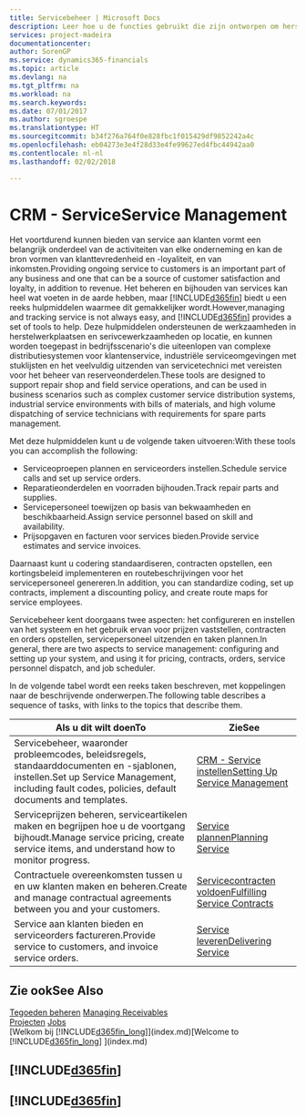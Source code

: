 ```yaml
---
title: Servicebeheer | Microsoft Docs
description: Leer hoe u de functies gebruikt die zijn ontworpen om herstelwerkplaats- en serivcewerkzaamheden te ondersteunen.
services: project-madeira
documentationcenter: 
author: SorenGP
ms.service: dynamics365-financials
ms.topic: article
ms.devlang: na
ms.tgt_pltfrm: na
ms.workload: na
ms.search.keywords: 
ms.date: 07/01/2017
ms.author: sgroespe
ms.translationtype: HT
ms.sourcegitcommit: b34f276a764f0e828fbc1f015429df9852242a4c
ms.openlocfilehash: eb04273e3e4f28d33e4fe99627ed4fbc44942aa0
ms.contentlocale: nl-nl
ms.lasthandoff: 02/02/2018

---
```

# <a name="service-management"></a><span data-ttu-id="19ef0-103">CRM - Service</span><span class="sxs-lookup"><span data-stu-id="19ef0-103">Service Management</span></span>
<span data-ttu-id="19ef0-104">Het voortdurend kunnen bieden van service aan klanten vormt een belangrijk onderdeel van de activiteiten van elke onderneming en kan de bron vormen van klanttevredenheid en -loyaliteit, en van inkomsten.</span><span class="sxs-lookup"><span data-stu-id="19ef0-104">Providing ongoing service to customers is an important part of any business and one that can be a source of customer satisfaction and loyalty, in addition to revenue.</span></span> <span data-ttu-id="19ef0-105">Het beheren en bijhouden van services kan heel wat voeten in de aarde hebben, maar [!INCLUDE[d365fin](includes/d365fin_md.md)] biedt u een reeks hulpmiddelen waarmee dit gemakkelijker wordt.</span><span class="sxs-lookup"><span data-stu-id="19ef0-105">However,managing and tracking service is not always easy, and [!INCLUDE[d365fin](includes/d365fin_md.md)] provides a set of tools to help.</span></span> <span data-ttu-id="19ef0-106">Deze hulpmiddelen ondersteunen de werkzaamheden in herstelwerkplaatsen en serivcewerkzaamheden op locatie, en kunnen worden toegepast in bedrijfsscenario's die uiteenlopen van complexe distributiesystemen voor klantenservice, industriële serviceomgevingen met stuklijsten en het veelvuldig uitzenden van servicetechnici met vereisten voor het beheer van reserveonderdelen.</span><span class="sxs-lookup"><span data-stu-id="19ef0-106">These tools are designed to support repair shop and field service operations, and can be used in business scenarios such as complex customer service distribution systems, industrial service environments with bills of materials, and high volume dispatching of service technicians with requirements for spare parts management.</span></span>  

 <span data-ttu-id="19ef0-107">Met deze hulpmiddelen kunt u de volgende taken uitvoeren:</span><span class="sxs-lookup"><span data-stu-id="19ef0-107">With these tools you can accomplish the following:</span></span>  

* <span data-ttu-id="19ef0-108">Serviceoproepen plannen en serviceorders instellen.</span><span class="sxs-lookup"><span data-stu-id="19ef0-108">Schedule service calls and set up service orders.</span></span>  
* <span data-ttu-id="19ef0-109">Reparatieonderdelen en voorraden bijhouden.</span><span class="sxs-lookup"><span data-stu-id="19ef0-109">Track repair parts and supplies.</span></span>  
* <span data-ttu-id="19ef0-110">Servicepersoneel toewijzen op basis van bekwaamheden en beschikbaarheid.</span><span class="sxs-lookup"><span data-stu-id="19ef0-110">Assign service personnel based on skill and availability.</span></span>  
* <span data-ttu-id="19ef0-111">Prijsopgaven en facturen voor services bieden.</span><span class="sxs-lookup"><span data-stu-id="19ef0-111">Provide service estimates and service invoices.</span></span>  

<span data-ttu-id="19ef0-112">Daarnaast kunt u codering standaardiseren, contracten opstellen, een kortingsbeleid implementeren en routebeschrijvingen voor het servicepersoneel genereren.</span><span class="sxs-lookup"><span data-stu-id="19ef0-112">In addition, you can standardize coding, set up contracts, implement a discounting policy, and create route maps for service employees.</span></span>  

<span data-ttu-id="19ef0-113">Servicebeheer kent doorgaans twee aspecten: het configureren en instellen van het systeem en het gebruik ervan voor prijzen vaststellen, contracten en orders opstellen, servicepersoneel uitzenden en taken plannen.</span><span class="sxs-lookup"><span data-stu-id="19ef0-113">In general, there are two aspects to service management: configuring and setting up your system, and using it for pricing, contracts, orders, service personnel dispatch, and job scheduler.</span></span>  

<span data-ttu-id="19ef0-114">In de volgende tabel wordt een reeks taken beschreven, met koppelingen naar de beschrijvende onderwerpen.</span><span class="sxs-lookup"><span data-stu-id="19ef0-114">The following table describes a sequence of tasks, with links to the topics that describe them.</span></span>   

|<span data-ttu-id="19ef0-115">**Als u dit wilt doen**</span><span class="sxs-lookup"><span data-stu-id="19ef0-115">**To**</span></span>|<span data-ttu-id="19ef0-116">**Zie**</span><span class="sxs-lookup"><span data-stu-id="19ef0-116">**See**</span></span>|  
|------------|-------------|  
|<span data-ttu-id="19ef0-117">Servicebeheer, waaronder probleemcodes, beleidsregels, standaarddocumenten en -sjablonen, instellen.</span><span class="sxs-lookup"><span data-stu-id="19ef0-117">Set up Service Management, including fault codes, policies, default documents and templates.</span></span>|[<span data-ttu-id="19ef0-118">CRM - Service instellen</span><span class="sxs-lookup"><span data-stu-id="19ef0-118">Setting Up Service Management</span></span>](service-setup-service.md)|  
|<span data-ttu-id="19ef0-119">Serviceprijzen beheren, serviceartikelen maken en begrijpen hoe u de voortgang bijhoudt.</span><span class="sxs-lookup"><span data-stu-id="19ef0-119">Manage service pricing, create service items, and understand how to monitor progress.</span></span>|[<span data-ttu-id="19ef0-120">Service plannen</span><span class="sxs-lookup"><span data-stu-id="19ef0-120">Planning Service</span></span>](service-plan-service.md)|  
|<span data-ttu-id="19ef0-121">Contractuele overeenkomsten tussen u en uw klanten maken en beheren.</span><span class="sxs-lookup"><span data-stu-id="19ef0-121">Create and manage contractual agreements between you and your customers.</span></span>|[<span data-ttu-id="19ef0-122">Servicecontracten voldoen</span><span class="sxs-lookup"><span data-stu-id="19ef0-122">Fulfilling Service Contracts</span></span>](service-fulfill-service-contracts.md)|  
|<span data-ttu-id="19ef0-123">Service aan klanten bieden en serviceorders factureren.</span><span class="sxs-lookup"><span data-stu-id="19ef0-123">Provide service to customers, and invoice service orders.</span></span>|[<span data-ttu-id="19ef0-124">Service leveren</span><span class="sxs-lookup"><span data-stu-id="19ef0-124">Delivering Service</span></span>](service-deliver-service.md)|  

## <a name="see-also"></a><span data-ttu-id="19ef0-125">Zie ook</span><span class="sxs-lookup"><span data-stu-id="19ef0-125">See Also</span></span>  
<span data-ttu-id="19ef0-126">[Tegoeden beheren](receivables-manage-receivables.md) </span><span class="sxs-lookup"><span data-stu-id="19ef0-126">[Managing Receivables](receivables-manage-receivables.md) </span></span>  
<span data-ttu-id="19ef0-127">[Projecten](projects-how-create-jobs.md) </span><span class="sxs-lookup"><span data-stu-id="19ef0-127">[Jobs](projects-how-create-jobs.md) </span></span>  
<span data-ttu-id="19ef0-128">[Welkom bij [!INCLUDE[d365fin_long](includes/d365fin_long_md.md)]](index.md)</span><span class="sxs-lookup"><span data-stu-id="19ef0-128">[Welcome to [!INCLUDE[d365fin_long](includes/d365fin_long_md.md)] ](index.md)</span></span>

## [!INCLUDE[d365fin](includes/free_trial_md.md)]  
## [!INCLUDE[d365fin](includes/training_link_md.md)]

